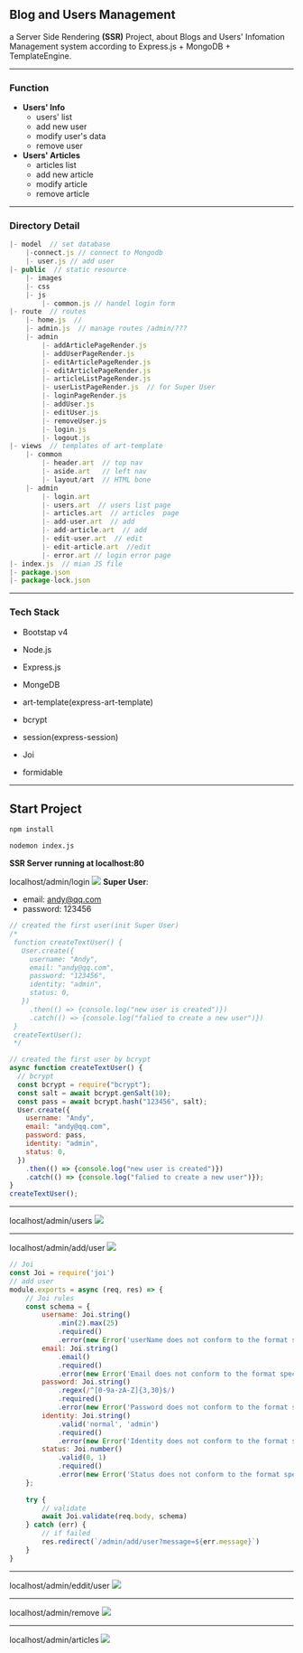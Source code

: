 ## Blog and Users Management

a Server Side Rendering **(SSR)** Project, about Blogs and Users' Infomation Management system according to Express.js + MongoDB + TemplateEngine.

---

### Function
- **Users' Info**
    - users' list
    - add new user
    - modify user's data
    - remove user
- **Users' Articles**
    - articles list
    - add new article
    - modify article
    - remove article

---

### Directory Detail

```js
|- model  // set database
    |-connect.js // connect to Mongodb
    |- user.js // add user
|- public  // static resource
    |- images
    |- css
    |- js
        |- common.js // handel login form
|- route  // routes
    |- home.js  //
    |- admin.js  // manage routes /admin/???
    |- admin
        |- addArticlePageRender.js 
        |- addUserPageRender.js 
        |- editArticlePageRender.js  
        |- editArticlePageRender.js 
        |- articleListPageRender.js 
        |- userListPageRender.js  // for Super User
        |- loginPageRender.js
        |- addUser.js
        |- editUser.js
        |- removeUser.js
        |- login.js        
        |- logout.js
|- views  // templates of art-template
    |- common
        |- header.art  // top nav
        |- aside.art   // left nav
        |- layout/art  // HTML bone
    |- admin
        |- login.art
        |- users.art  // users list page
        |- articles.art  // articles  page
        |- add-user.art  // add
        |- add-article.art  // add
        |- edit-user.art  // edit
        |- edit-article.art  //edit
        |- error.art // login error page
|- index.js  // mian JS file
|- package.json
|- package-lock.json
```

---

### Tech Stack
- Bootstap v4

- Node.js

- Express.js

- MongeDB

- art-template(express-art-template)

- bcrypt

- session(express-session)

- Joi

- formidable

---

## Start Project
```bash
npm install 

nodemon index.js
```

**SSR Server running at localhost:80**


localhost/admin/login
![](./public/images/01.png)
**Super User**: 
- email: andy@qq.com 
- password: 123456

```js
// created the first user(init Super User)
/*
 function createTextUser() {
   User.create({
     username: "Andy",
     email: "andy@qq.com",
     password: "123456",
     identity: "admin",
     status: 0,
   })
     .then(() => {console.log("new user is created")})
     .catch(() => {console.log("falied to create a new user")})
 }
 createTextUser();
 */

// created the first user by bcrypt
async function createTextUser() {
  // bcrypt
  const bcrypt = require("bcrypt");
  const salt = await bcrypt.genSalt(10);
  const pass = await bcrypt.hash("123456", salt);
  User.create({
    username: "Andy",
    email: "andy@qq.com",
    password: pass,
    identity: "admin",
    status: 0,
  })
    .then(() => {console.log("new user is created")})
    .catch(() => {console.log("falied to create a new user")});
}
createTextUser();
```

---

localhost/admin/users
![](./public/images/02.png)

---

localhost/admin/add/user
![](./public/images/03.png)

```js
// Joi
const Joi = require('joi')
// add user
module.exports = async (req, res) => {
    // Joi rules
    const schema = {
        username: Joi.string()
            .min(2).max(25)
            .required()
            .error(new Error('userName does not conform to the format specification')),
        email: Joi.string()
            .email()
            .required()
            .error(new Error('Email does not conform to the format specification')),
        password: Joi.string()
            .regex(/^[0-9a-zA-Z]{3,30}$/)
            .required()
            .error(new Error('Password does not conform to the format specification')),
        identity: Joi.string()
            .valid('normal', 'admin')
            .required()
            .error(new Error('Identity does not conform to the format specification')),
        status: Joi.number()
            .valid(0, 1)
            .required()
            .error(new Error('Status does not conform to the format specification'))
    };
    
    try {
        // validate
        await Joi.validate(req.body, schema)
    } catch (err) {
        // if failed
        res.redirect(`/admin/add/user?message=${err.message}`)
    }
}
```

---

localhost/admin/eddit/user
![](./public/images/04.png)

---

localhost/admin/remove
![](./public/images/05.png)

---

localhost/admin/articles
![](./public/images/06.png)
